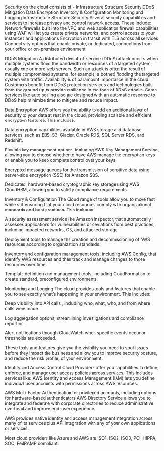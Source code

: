 Security on the cloud consists of -
Infrastructure Structure Security
DDoS Mitigation
Data Encryption
Inventory & Configuration
Monitoring and Logging
Infrastructure Structure Security
Several security capabilities and services to increase privacy and control network access. These include: Network firewalls built into the VPC and web application firewall capabilities using WAF will let you create private networks, and control access to your instances and applications Encryption in transit with TLS across all services Connectivity options that enable private, or dedicated, connections from your office or on-premises environment

DDoS Mitigation
A distributed denial-of-service (DDoS) attack occurs when multiple systems flood the bandwidth or resources of a targeted system, usually one or more web servers. Such an attack is often the result of multiple compromised systems (for example, a botnet) flooding the targeted system with traffic. Availability is of paramount importance in the cloud. Customers benefit from DDoS protection services and technologies built from the ground up to provide resilience in the face of DDoS attacks. Some services like auto scaling also are designed with an automatic response to DDoS help minimize time to mitigate and reduce impact.

Data Encryption
AWS offers you the ability to add an additional layer of security to your data at rest in the cloud, providing scalable and efficient encryption features. This includes:

Data encryption capabilities available in AWS storage and database services, such as EBS, S3, Glacier, Oracle RDS, SQL Server RDS, and Redshift.

Flexible key management options, including AWS Key Management Service, allowing you to choose whether to have AWS manage the encryption keys or enable you to keep complete control over your keys.

Encrypted message queues for the transmission of sensitive data using server-side encryption (SSE) for Amazon SQS.

Dedicated, hardware-based cryptographic key storage using AWS CloudHSM, allowing you to satisfy compliance requirements.

Inventory & Configuration
The Cloud range of tools allow you to move fast while still ensuring that your cloud resources comply with organizational standards and best practices. This includes:

A security assessment service like Amazon Inspector, that automatically assesses applications for vulnerabilities or deviations from best practices, including impacted networks, OS, and attached storage.

Deployment tools to manage the creation and decommissioning of AWS resources according to organization standards.

Inventory and configuration management tools, including AWS Config, that identify AWS resources and then track and manage changes to those resources over time.

Template definition and management tools, including CloudFormation to create standard, preconfigured environments.

Monitoring and Logging
The cloud provides tools and features that enable you to see exactly what’s happening in your environment. This includes:

Deep visibility into API calls , including who, what, who, and from where calls were made.

Log aggregation options, streamlining investigations and compliance reporting.

Alert notifications through CloudWatch when specific events occur or thresholds are exceeded.

These tools and features give you the visibility you need to spot issues before they impact the business and allow you to improve security posture, and reduce the risk profile, of your environment.

Identity and Access Control
Cloud Providers offer you capabilities to define, enforce, and manage user access policies across services. This includes services like: AWS Identity and Access Management (IAM) lets you define individual user accounts with permissions across AWS resources.

AWS Multi-Factor Authentication for privileged accounts, including options for hardware-based authenticators AWS Directory Service allows you to integrate and federate with corporate directories to reduce administrative overhead and improve end-user experience.

AWS provides native identity and access management integration across many of its services plus API integration with any of your own applications or services.

Most cloud providers like Azure and AWS are ISO1, ISO2, ISO3, PCI, HIPPA, SOC, FedRAMP compliant.
